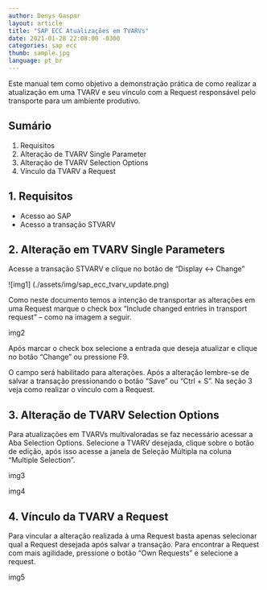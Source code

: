 ```yaml
---
author: Denys Gaspar
layout: article
title: "SAP ECC Atualizações em TVARVs"
date: 2021-01-28 22:08:00 -0300 
categories: sap ecc
thumb: sample.jpg
language: pt_br
---
```


Este manual tem como objetivo a demonstração prática de como realizar a atualização em uma TVARV e seu vínculo com a Request responsável pelo transporte para um ambiente produtivo.

## Sumário

1.	Requisitos
2.	Alteração de TVARV Single Parameter
3.	Alteração de TVARV Selection Options
4.	Vínculo da TVARV a Request

## 1. Requisitos

- Acesso ao SAP
- Acesso a transação STVARV

## 2. Alteração em TVARV Single Parameters

Acesse a transação STVARV e clique no botão de “Display <-> Change”

![img1]
(./assets/img/sap_ecc_tvarv_update.png)

Como neste documento temos a intenção de transportar as alterações em uma Request marque o check box “Include changed entries in transport request” – como na imagem a seguir.

img2

Após marcar o check box selecione a entrada que deseja atualizar e clique no botão “Change” ou pressione F9.

O campo será habilitado para alterações. Após a alteração lembre-se de salvar a transação pressionando o botão “Save” ou “Ctrl + S”. Na seção 3 veja como realizar o vínculo com a Request.

## 3. Alteração de TVARV Selection Options

Para atualizações em TVARVs multivaloradas se faz necessário acessar a Aba Selection Options.
Selecione a TVARV desejada, clique sobre o botão de edição, após isso acesse a janela de Seleção Múltipla na coluna “Multiple Selection”.

img3

img4

## 4. Vínculo da TVARV a Request

Para vincular a alteração realizada à uma Request basta apenas selecionar qual a Request desejada após salvar a transação.
Para encontrar a Request com mais agilidade, pressione o botão “Own Requests” e selecione a request.

img5